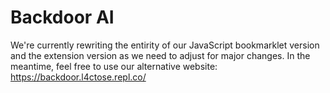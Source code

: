 # Backdoor AI
We're currently rewriting the entirity of our JavaScript bookmarklet version and the extension version as we need to adjust for major changes. In the meantime, feel free to use our alternative website: https://backdoor.l4ctose.repl.co/
